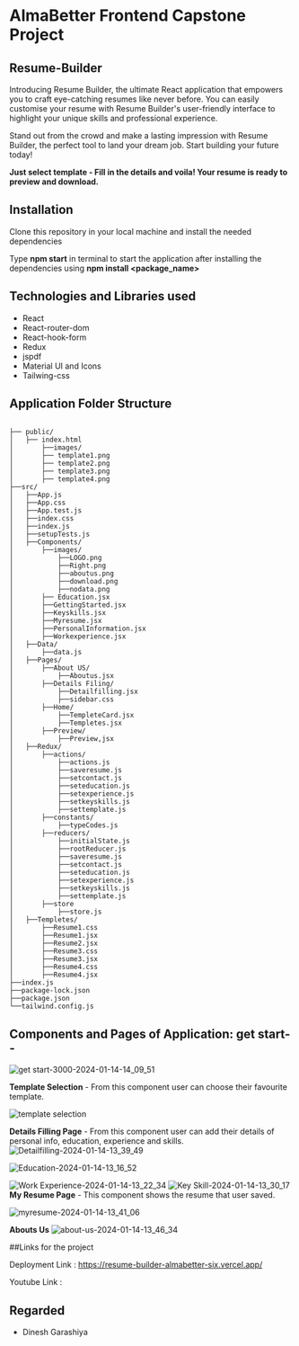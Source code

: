 # AlmaBetter Frontend Capstone Project

## Resume-Builder

Introducing Resume Builder, the ultimate React application that empowers you to craft eye-catching resumes like never before. You can easily customise your resume with Resume Builder's user-friendly interface to highlight your unique skills and professional experience.

Stand out from the crowd and make a lasting impression with Resume Builder, the perfect tool to land your dream job. Start building your future today!

**Just select template - Fill in the details and voila! Your resume is ready to preview and download.**

## Installation

Clone this repository in your local machine and install the needed dependencies

Type **npm start** in terminal to start the application after installing the dependencies using **npm install <package_name>**

## Technologies and Libraries used

- React
- React-router-dom
- React-hook-form
- Redux
- jspdf
- Material UI and Icons
- Tailwing-css

## Application Folder Structure

```

├── public/
│	├── index.html
│    	├──images/
│		├── template1.png
│		├── template2.png
│		├── template3.png
│		├── template4.png	
├──src/
│	├──App.js
│	├──App.css
│	├──App.test.js
│	├──index.css
│	├──index.js
│	├──setupTests.js
│	├──Components/
│		├──images/
│			├──LOGO.png
│			├──Right.png
│			├──aboutus.png
│			├──download.png
│			├──nodata.png
│   	├── Education.jsx
│		├──GettingStarted.jsx
│		├──Keyskills.jsx
│		├──Myresume.jsx
│		├──PersonalInformation.jsx
│		├──Workexperience.jsx
│	├──Data/
│		├──data.js
│	├──Pages/
│		├──About US/
│			├──Aboutus.jsx
│		├──Details Filing/
│			├──Detailfilling.jsx
│			├──sidebar.css 
│		├──Home/
│			├──TempleteCard.jsx
│			├──Templetes.jsx
│		├──Preview/
│			├──Preview,jsx
│	├──Redux/
│		├──actions/
│			├──actions.js
│			├──saveresume.js
│			├──setcontact.js
│			├──seteducation.js
│			├──setexperience.js
│			├──setkeyskills.js
│			├──settemplate.js
│		├──constants/
│			├──typeCodes.js
│		├──reducers/
│			├──initialState.js
│			├──rootReducer.js
│			├──saveresume.js
│			├──setcontact.js
│			├──seteducation.js
│			├──setexperience.js
│			├──setkeyskills.js
│			├──settemplate.js
│		├──store
│			├──store.js
│	├──Templetes/
│		├──Resume1.css
│		├──Resume1.jsx
│		├──Resume2.jsx
│		├──Resume3.css
│		├──Resume3.jsx
│		├──Resume4.css
│		├──Resume4.jsx
├──index.js   
├──package-lock.json
├──package.json
└──tailwind.config.js
```

## Components and Pages of Application: get start--
![get start-3000-2024-01-14-14_09_51](https://github.com/Deepika01Pandey/Resume-Builder/assets/156078770/a1a0a94e-af5d-43bd-af6b-2dfad40e864f)

**Template Selection** - From this component user can choose their favourite template.

![template selection](https://github.com/Deepika01Pandey/Resume-Builder/assets/156078770/5ef8b7f2-6c3c-407c-9d7f-3bebae1a5105)

**Details Filling Page** - From this component user can add their details of personal info, education, experience and skills.
![Detailfilling-2024-01-14-13_39_49](https://github.com/Deepika01Pandey/Resume-Builder/assets/156078770/9173e2ce-9921-44bd-8aa4-f27f77ff9645)

![Education-2024-01-14-13_16_52](https://github.com/Deepika01Pandey/Resume-Builder/assets/156078770/e3bcfdb4-feff-4d33-a483-b00fa05add53)



![Work Experience-2024-01-14-13_22_34](https://github.com/Deepika01Pandey/Resume-Builder/assets/156078770/b9d81bab-0437-4667-a84b-9aeb642e05fd)
![Key Skill-2024-01-14-13_30_17](https://github.com/Deepika01Pandey/Resume-Builder/assets/156078770/987f4428-0945-4370-8211-1c774b5781fb)
**My Resume Page** - This component shows the resume that user saved.

![myresume-2024-01-14-13_41_06](https://github.com/Deepika01Pandey/Resume-Builder/assets/156078770/48225921-987c-417b-a86c-0dad650d9be3)

**Abouts Us** 
![about-us-2024-01-14-13_46_34](https://github.com/Deepika01Pandey/Resume-Builder/assets/156078770/7ca53ab4-e1d4-4bbb-adc8-14b196c176e8)



##Links for the project

Deployment Link : https://resume-builder-almabetter-six.vercel.app/

Youtube Link : 


## Regarded


- Dinesh Garashiya


